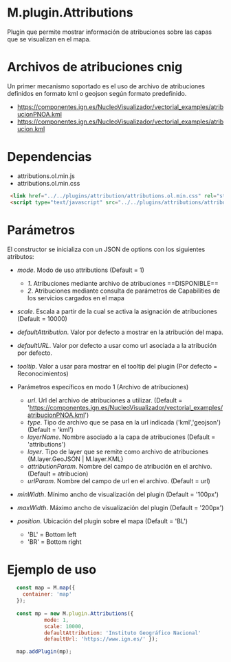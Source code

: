 # M.plugin.Attributions

Plugin que permite mostrar información de atribuciones sobre las capas que se visualizan en el mapa.

# Archivos de atribuciones cnig

Un primer mecanismo soportado es el uso de archivo de atribuciones definidos en formato kml o geojson según formato predefinido.

- https://componentes.ign.es/NucleoVisualizador/vectorial_examples/atribucionPNOA.kml
- https://componentes.ign.es/NucleoVisualizador/vectorial_examples/atribucion.kml

# Dependencias

- attributions.ol.min.js
- attributions.ol.min.css

```html
 <link href="../../plugins/attribution/attributions.ol.min.css" rel="stylesheet" />
 <script type="text/javascript" src="../../plugins/attributions/attributions.ol.min.js"></script>
```

# Parámetros

El constructor se inicializa con un JSON de options con los siguientes atributos:


- *mode*. Modo de uso attributions (Default = 1)
  - *1*. Atribuciones mediante archivo de atribuciones ==DISPONIBLE==
  - *2*. Atribuciones mediante consulta de parámetros de Capabilities de los servicios cargados en el mapa
- *scale*. Escala a partir de la cual se activa la asignación de atribuciones  (Default = 10000)
- *defaultAttribution*. Valor por defecto a mostrar en la atribución del mapa.
- *defaultURL*. Valor por defecto a usar como url asociada a la atribución por defecto.
- *tooltip*. Valor a usar para mostrar en el tooltip del plugin (Por defecto = Reconocimientos)

- Parámetros específicos en modo 1 (Archivo de atribuciones)
  - *url*. Url del archivo de atribuciones a utilizar. (Default = 'https://componentes.ign.es/NucleoVisualizador/vectorial_examples/atribucionPNOA.kml')
  - *type*. Tipo de archivo que se pasa en la url indicada ('kml','geojson') (Default = 'kml')
  - *layerName*. Nombre asociado a la capa de atribuciones (Default = 'attributions')
  - *layer*. Tipo de layer que se remite como archivo de atribuciones {M.layer.GeoJSON | M.layer.KML}
  - *attributionParam*. Nombre del campo de atribución en el archivo. (Default = atribucion)
  - *urlParam*. Nombre del campo de url en el archivo. (Default = url)
- *minWidth*. Mínimo ancho de visualización del plugin (Default = '100px')
- *maxWidth*. Máximo ancho de visualización del plugin (Default = '200px')
- *position*. Ubicación del plugin sobre el mapa (Default = 'BL')
  - 'BL' = Bottom left
  - 'BR' = Bottom right

# Ejemplo de uso

```javascript
   const map = M.map({
     container: 'map'
   });
  
   const mp = new M.plugin.Attributions({ 
            mode: 1, 
            scale: 10000, 
            defaultAttribution: 'Instituto Geográfico Nacional'
            defaultUrl: 'https://www.ign.es/' });

   map.addPlugin(mp);
```

